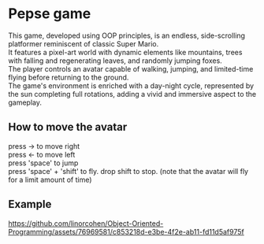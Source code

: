 # Pepse game 

This game, developed using OOP principles, is an endless, side-scrolling platformer reminiscent of classic Super Mario.  
It features a pixel-art world with dynamic elements like mountains, trees with falling and regenerating leaves, and randomly jumping foxes.  
The player controls an avatar capable of walking, jumping, and limited-time flying before returning to the ground.  
The game's environment is enriched with a day-night cycle, represented by the sun completing full rotations, adding a vivid and immersive aspect to the gameplay.

## How to move the avatar
press → to move right  
press ← to move left  
press 'space' to jump  
press 'space' + 'shift' to fly. drop shift to stop. (note that the avatar will fly for a limit amount of time)  

## Example


https://github.com/linorcohen/Object-Oriented-Programming/assets/76969581/c853218d-e3be-4f2e-ab11-fd11d5af975f

